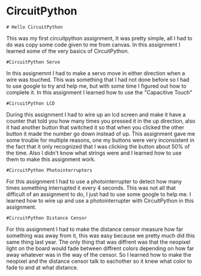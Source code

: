 # CircuitPython 

	
	# Hello CircuitPython 

This was my first circuitpython assignment, It was pretty simple, all I had to do was copy some code given to me from canvas.
In this assignment I learned some of the very basics of CircuitPython. 


	#CircuitPython Servo 

In this assignemnt I had to make a servo move in either direction when a wire was touched. This was something that I had not done before so I had to use google to try and help me, but with some time I figured out how to complete it.
In this assignment I learned how to use the "Capacitive Touch"

	#CircuitPython LCD 

During this assignment I had to wire up an lcd screen and make it have a counter that told you how many times you pressed it in the up direction, also it had another button that switched it so that when you clicked the other button it made the number go down instead of up. 
This assignment gave me some trouble for multiple reasons, one my buttons were very inconsistent in the fact that it only recognized that I was clicking the button about 50% of the time. Also I didn't know what strings were and I learned how to use them to make this assignment work. 


	#CircuitPython Photointerrupters 

For this assignment I had to use a photointerrupter to detect how many times something interrupted it every 4 seconds. This was not all that difficult of an assignment to do, I just had to use some google to help me. 
I learned how to wire up and use a photointerrupter with CircuitPython in this assignment. 

	  
	#CircuitPython Distance Censor 

For this assignment I had to make the distance censor measure how far something was away from it, this was easy because we pretty much did this same thing last year. The only thing that was diffrent was that the neopixel light on the board would fade between diffrent colors depending on how far away whatever was in the way of the censor. 
So I learned how to make the neopixel and the distance censor talk to eachother so it knew what color to fade to and at what distance. 
